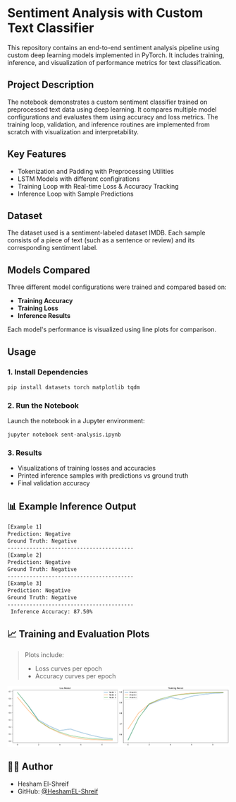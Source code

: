 # Sentiment Analysis with Custom Text Classifier

This repository contains an end-to-end sentiment analysis pipeline using custom deep learning models implemented in PyTorch. It includes training, inference, and visualization of performance metrics for text classification.

## Project Description

The notebook demonstrates a custom sentiment classifier trained on preprocessed text data using deep learning. It compares multiple model configurations and evaluates them using accuracy and loss metrics. The training loop, validation, and inference routines are implemented from scratch with visualization and interpretability.

## Key Features

- Tokenization and Padding with Preprocessing Utilities
- LSTM Models with different configirations 
- Training Loop with Real-time Loss & Accuracy Tracking
- Inference Loop with Sample Predictions

##  Dataset

The dataset used is a sentiment-labeled dataset IMDB. Each sample consists of a piece of text (such as a sentence or review) and its corresponding sentiment label.


## Models Compared

Three different model configurations were trained and compared based on:

- **Training Accuracy**
- **Training Loss**
- **Inference Results**

Each model's performance is visualized using line plots for comparison.

## Usage

### 1. Install Dependencies

```bash
pip install datasets torch matplotlib tqdm
```

### 2. Run the Notebook

Launch the notebook in a Jupyter environment:

```bash
jupyter notebook sent-analysis.ipynb
```

### 3. Results

- Visualizations of training losses and accuracies
- Printed inference samples with predictions vs ground truth
- Final validation accuracy

## 📊 Example Inference Output

```text
[Example 1]
Prediction: Negative
Ground Truth: Negative
----------------------------------------
[Example 2]
Prediction: Negative
Ground Truth: Negative
----------------------------------------
[Example 3]
Prediction: Negative
Ground Truth: Negative
----------------------------------------
 Inference Accuracy: 87.50%
```

## 📈 Training and Evaluation Plots

> Plots include:
> - Loss curves per epoch
> - Accuracy curves per epoch

![result](https://github.com/HeshamEL-Shreif/Sentiment-Analysis-with-LSTM/blob/main/output.png)


## 🧑‍💻 Author

- Hesham El-Shreif  
- GitHub: [@HeshamEL-Shreif](https://github.com/HeshamEL-Shreif)
